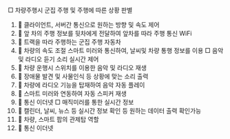 □ 차량주행시 군집 주행 및 주행에 따른 상황 판별
1.  클라이언트, 서버간 통신으로 원하는 방향 및 속도 제어
2.  앞 차의 주행 정보를 뒷차에게 전달하여 앞차를 따라 주행 통신 WiFi
3.  트랙을 따라 주행하는 군집 주행 자동차
4.  차량의 속도 조절 스마트 미러와 통신하여, 날씨및 차량 통행 정보를 이용
□ 음악 및 라디오 듣기 소리 실시간 제어
5.  차량 운행시 스위치를 이용한 음악 및 라디오 재생 
6.  장애물 발견 및 사물인식 등 상황에 맞는 소리 출력
7.  차량에 라디오 기능을 탑재하여 음악 자동 플레이
8.  스마트 미러와 연동하여 자동 스피커 재생 
9.  통신 이더넷
□ 매직미러를 통한 실시간 정보
10.  캘린더, 날씨, 뉴스 등 실시간 정보 확인 등 원하는 데이터 출력 확인가능
11.  차량, 스마트 팝의 관제탑 역할
12.  통신 이더넷

